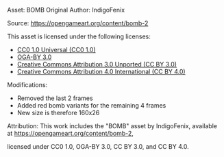 Asset: BOMB
Original Author: IndigoFenix


Source: https://opengameart.org/content/bomb-2



This asset is licensed under the following licenses:

* [CC0 1.0 Universal (CC0 1.0)](https://creativecommons.org/publicdomain/zero/1.0/)
* [OGA-BY 3.0](https://opengameart.org/content/oga-by-30-faq)
* [Creative Commons Attribution 3.0 Unported (CC BY 3.0)](https://creativecommons.org/licenses/by/3.0/)
* [Creative Commons Attribution 4.0 International (CC BY 4.0)](https://creativecommons.org/licenses/by/4.0/)



Modifications:

* Removed the last 2 frames
* Added red bomb variants for the remaining 4 frames
* New size is therefore 160x26



Attribution:
This work includes the "BOMB" asset by IndigoFenix,
available at https://opengameart.org/content/bomb-2,

licensed under CC0 1.0, OGA-BY 3.0, CC BY 3.0, and CC BY 4.0.

